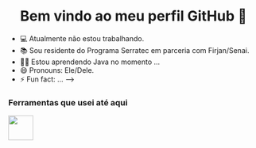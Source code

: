 <h1 align="center"> Bem vindo ao meu perfil GitHub 👋 </h1>

- 💻 Atualmente não estou trabalhando.
- 📚 Sou residente do Programa Serratec em parceria com Firjan/Senai.
- 👩‍💻 Estou aprendendo Java no momento ...
- 😄 Pronouns: Ele/Dele.
- ⚡ Fun fact: ...
-->

### Ferramentas que usei até aqui
<img src=" https://lh3.googleusercontent.com/TcS8WmFzbEaiTvEW5CkkaLa626tYKGKO0Fy3MsnOoNocvjlXmI72ZzuHhNthJayXV0UZmqPEpYs-rI0ka392U34yL8Yu_iYg_NFGUEuqC0GpNtu5AYVzQ2XgLf8tQ5tBVRKnQwIZQCkSq3EP5EipLDNmCb7ttAouB9MtlmVdVEsIDMCQuZ7TPqUA0lo6I8p1JpWTqLg3tHn0b2hrIKzmGor9A4K10ViJswhHYrPpm1_ClFGlfyfZrvMrKEwLiW81rYNQgyGyQO3xn7ZJkGZRb41EZdmgV0qFElP7dkaBiNTqhA78emsHiMCj0ihcNsdyWQpyHp_B89wBO0LjNo0Vf8YhZGIe4IycwufA8kvsa3JorP4SM07a92XPA10-T5NA0usS8uGdI_-Q5-kGn4XUKKytAQ3ivc15qKDOFEWpK1UAFAnbfvl_sGBdmZUHP81slsuZsNM23wW60wVMPmITB0NIEgZtF35ItzptWIMsRbjsV2axzmC_txQLTjG4-RzkPU7m34BopaZcdIr8Gs1O5w-vOsp8g5iSAZKWTv70XodHhSp14lm4uAd_YrfICtplUO-HHDNzeXYDH7oF0oQhl0S1q7vQgfjpuS4-mZOPKlMYnEFcIwJdAFV1MonQfLr-bknJYD4oFYLSzAmvmCSwCx6dFVOpDcrcPDD68S3r8pFhDyK0ltASTqYtTvN0WCB83jOLofZGM-UR4ccNRI_rq4WlrLop2IXNO7VlIVXRWdFN2F955myLGbPK_3Z4OOsDAZcawOeil3LZxrTMtESLoM5Xv5ExD553B8tTPSruZc66EjYDOZMKlwSkCI4cbQINdTCKdNcuRoD4OmNRaAbR2FXgJfxmKUn8i8gfOpok5Q=s512-no?authuser=0" width="50px">
